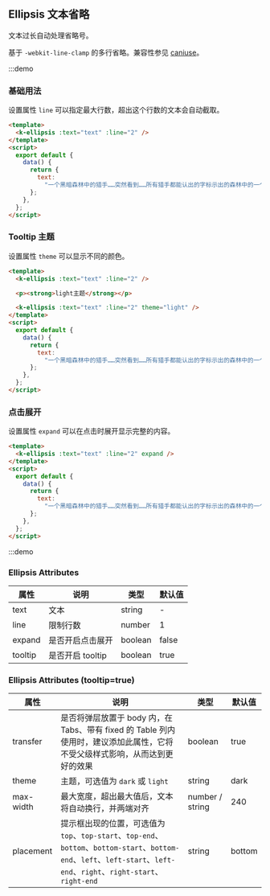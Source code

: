 ## Ellipsis 文本省略

文本过长自动处理省略号。

基于 `-webkit-line-clamp` 的多行省略。兼容性参见 [caniuse](https://caniuse.com/?search=line-clamp)。

:::demo

### 基础用法

设置属性 `line` 可以指定最大行数，超出这个行数的文本会自动截取。

```html
<template>
  <k-ellipsis :text="text" :line="2" />
</template>
<script>
  export default {
    data() {
      return {
        text:
          "一个黑暗森林中的猎手……突然看到……所有猎手都能认出的字标示出的森林中的一个位置……假设林中有一百万个猎手（在银河系数千亿颗恒星中存在的文明数量可能千百倍于此），可能有九十万个对这个标示不予理会；在剩下的十万个猎手中，可能有九万个对那个位置进行探测，证实其没有生物后也不予理会；那么在最后剩下的一万个猎手中，肯定有人会做出这样的选择：向那个位置开一枪试试，因为对技术发展到某种程度的文明来说，攻击可能比探测省力，也比探测安全，如果那个位置真的什么都没有，自己也没什么损失。",
      };
    },
  };
</script>
```

### Tooltip 主题

设置属性 `theme` 可以显示不同的颜色。

```html
<template>
  <k-ellipsis :text="text" :line="2" />

  <p><strong>light主题</strong></p>

  <k-ellipsis :text="text" :line="2" theme="light" />
</template>
<script>
  export default {
    data() {
      return {
        text:
          "一个黑暗森林中的猎手……突然看到……所有猎手都能认出的字标示出的森林中的一个位置……假设林中有一百万个猎手（在银河系数千亿颗恒星中存在的文明数量可能千百倍于此），可能有九十万个对这个标示不予理会；在剩下的十万个猎手中，可能有九万个对那个位置进行探测，证实其没有生物后也不予理会；那么在最后剩下的一万个猎手中，肯定有人会做出这样的选择：向那个位置开一枪试试，因为对技术发展到某种程度的文明来说，攻击可能比探测省力，也比探测安全，如果那个位置真的什么都没有，自己也没什么损失。",
      };
    },
  };
</script>
```

### 点击展开

设置属性 `expand` 可以在点击时展开显示完整的内容。

```html
<template>
  <k-ellipsis :text="text" :line="2" expand />
</template>
<script>
  export default {
    data() {
      return {
        text:
          "一个黑暗森林中的猎手……突然看到……所有猎手都能认出的字标示出的森林中的一个位置……假设林中有一百万个猎手（在银河系数千亿颗恒星中存在的文明数量可能千百倍于此），可能有九十万个对这个标示不予理会；在剩下的十万个猎手中，可能有九万个对那个位置进行探测，证实其没有生物后也不予理会；那么在最后剩下的一万个猎手中，肯定有人会做出这样的选择：向那个位置开一枪试试，因为对技术发展到某种程度的文明来说，攻击可能比探测省力，也比探测安全，如果那个位置真的什么都没有，自己也没什么损失。",
      };
    },
  };
</script>
```

:::demo

### Ellipsis Attributes

| 属性    | 说明             | 类型    | 默认值 |
| ------- | ---------------- | ------- | ------ |
| text    | 文本             | string  | -      |
| line    | 限制行数         | number  | 1      |
| expand  | 是否开启点击展开 | boolean | false  |
| tooltip | 是否开启 tooltip | boolean | true   |

### Ellipsis Attributes (tooltip=true)

| 属性      | 说明                                                                                                                                                                   | 类型            | 默认值 |
| --------- | ---------------------------------------------------------------------------------------------------------------------------------------------------------------------- | --------------- | ------ |
| transfer  | 是否将弹层放置于 body 内，在 Tabs、带有 fixed 的 Table 列内使用时，建议添加此属性，它将不受父级样式影响，从而达到更好的效果                                            | boolean         | true   |
| theme     | 主题，可选值为 `dark` 或 `light`                                                                                                                                       | string          | dark   |
| max-width | 最大宽度，超出最大值后，文本将自动换行，并两端对齐                                                                                                                     | number / string | 240    |
| placement | 提示框出现的位置，可选值为`top`、`top-start`、`top-end`、`bottom`、`bottom-start`、`bottom-end`、`left`、`left-start`、`left-end`、`right`、`right-start`、`right-end` | string          | bottom |
